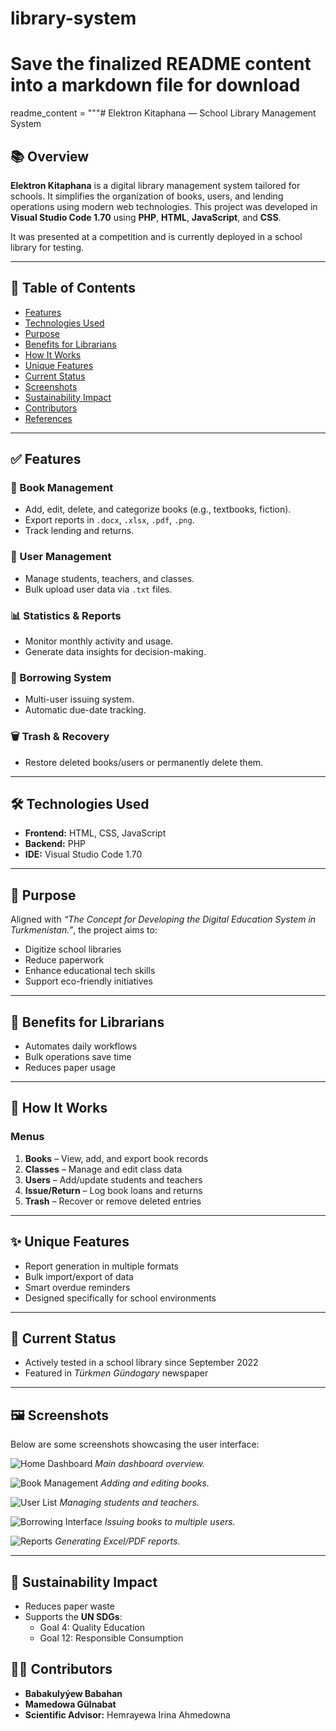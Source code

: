 # library-system
# Save the finalized README content into a markdown file for download
readme_content = """# Elektron Kitaphana — School Library Management System

## 📚 Overview
**Elektron Kitaphana** is a digital library management system tailored for schools. It simplifies the organization of books, users, and lending operations using modern web technologies. This project was developed in **Visual Studio Code 1.70** using **PHP**, **HTML**, **JavaScript**, and **CSS**.

It was presented at a competition and is currently deployed in a school library for testing.

---

## 📂 Table of Contents
- [Features](#features)
- [Technologies Used](#technologies-used)
- [Purpose](#purpose)
- [Benefits for Librarians](#benefits-for-librarians)
- [How It Works](#how-it-works)
- [Unique Features](#unique-features)
- [Current Status](#current-status)
- [Screenshots](#screenshots)
- [Sustainability Impact](#sustainability-impact)
- [Contributors](#contributors)
- [References](#references)

---

## ✅ Features

### 📖 Book Management
- Add, edit, delete, and categorize books (e.g., textbooks, fiction).
- Export reports in `.docx`, `.xlsx`, `.pdf`, `.png`.
- Track lending and returns.

### 👥 User Management
- Manage students, teachers, and classes.
- Bulk upload user data via `.txt` files.

### 📊 Statistics & Reports
- Monitor monthly activity and usage.
- Generate data insights for decision-making.

### 🔁 Borrowing System
- Multi-user issuing system.
- Automatic due-date tracking.

### 🗑 Trash & Recovery
- Restore deleted books/users or permanently delete them.

---

## 🛠 Technologies Used
- **Frontend:** HTML, CSS, JavaScript
- **Backend:** PHP
- **IDE:** Visual Studio Code 1.70

---

## 🎯 Purpose
Aligned with *“The Concept for Developing the Digital Education System in Turkmenistan.”*, the project aims to:
- Digitize school libraries
- Reduce paperwork
- Enhance educational tech skills
- Support eco-friendly initiatives

---

## 💼 Benefits for Librarians
- Automates daily workflows
- Bulk operations save time
- Reduces paper usage

---

## 🧭 How It Works

### Menus
1. **Books** – View, add, and export book records
2. **Classes** – Manage and edit class data
3. **Users** – Add/update students and teachers
4. **Issue/Return** – Log book loans and returns
5. **Trash** – Recover or remove deleted entries

---

## ✨ Unique Features
- Report generation in multiple formats
- Bulk import/export of data
- Smart overdue reminders
- Designed specifically for school environments

---

## 🚀 Current Status
- Actively tested in a school library since September 2022
- Featured in *Türkmen Gündogary* newspaper

---

## 🖼 Screenshots

Below are some screenshots showcasing the user interface:

![Home Dashboard](images/image_1.png)
*Main dashboard overview.*

![Book Management](images/image_3.png)
*Adding and editing books.*

![User List](images/image_8.png)
*Managing students and teachers.*

![Borrowing Interface](images/image_13.png)
*Issuing books to multiple users.*

![Reports](images/image_18.png)
*Generating Excel/PDF reports.*

---

## 🌱 Sustainability Impact
- Reduces paper waste
- Supports the **UN SDGs**:
  - Goal 4: Quality Education
  - Goal 12: Responsible Consumption

## 👨‍💻 Contributors
- **Babakulyýew Babahan**
- **Mamedowa Gülnabat**
- **Scientific Advisor:** Hemrayewa Irina Ahmedowna

